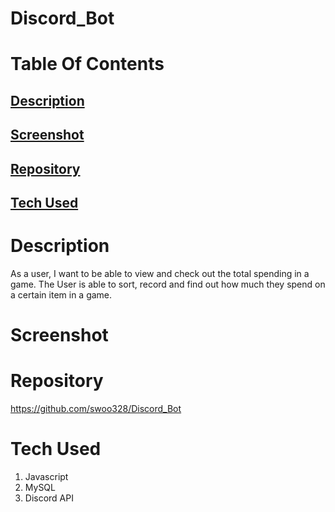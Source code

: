 # Discord_Bot

# Table Of Contents

## [Description](#description)

## [Screenshot](#screenshot)

## [Repository](#repository)

## [Tech Used](#tech)

# Description <a name = "description"></a>
As a user, I want to be able to view and check out the total spending in a game. The User is able to sort, record and find out how much 
they spend on a certain item in a game.

# Screenshot <a name = "screenshot"></a>

# Repository <a name = "repository"></a>
https://github.com/swoo328/Discord_Bot

# Tech Used <a name = "tech"></a>
1. Javascript
2. MySQL
3. Discord API 
